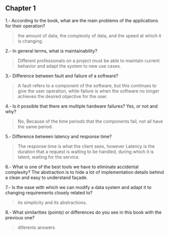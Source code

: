 ## Chapter 1 

1.- According to the book, what are the main problems of the applications for their operation?  
> the amount of data, the complexity of data, and the speed at which it is changing. 

2.- In general terms, what is maintainability? 
> Different professionals on a project must be able to maintain current behavior and adapt the system to new use cases. 

3.- Difference between fault and failure of a software? 
> A fault refers to a component of the software, but this continues to give the user operation, while failure is when the software no longer achieves the desired objective for the user. 

4.- Is it possible that there are multiple hardware failures? Yes, or not and why? 
> No, Because of the time periods that the components fail, not all have the same period. 

5.- Difference between latency and response time? 
> The response time is what the client sees, however Latency is the duration that a request is waiting to be handled, during which it is latent, waiting for the service. 

6.- What is one of the best tools we have to eliminate accidental complexity? 
The abstraction is to hide a lot of implementation details behind a clean and easy to understand façade. 

7.- Is the ease with which we can modify a data system and adapt it to changing requirements closely related to? 
> its simplicity and its abstractions.

8.- What similarities (points) or differences do you see in this book with the previous one? 
> diferents answers
